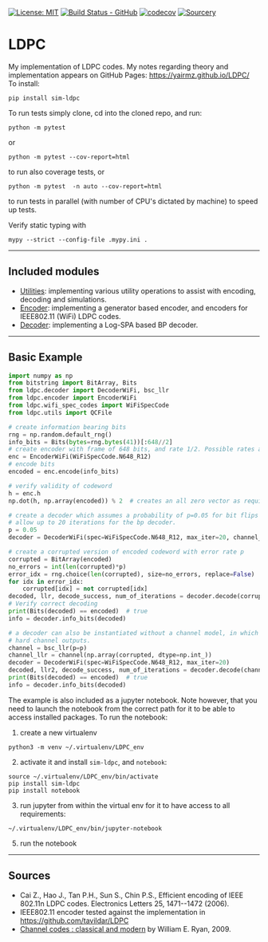 [![License: MIT](https://img.shields.io/badge/License-MIT-yellow.svg)](https://opensource.org/licenses/MIT)
[![Build Status - GitHub](https://github.com/YairMZ/LDPC/actions/workflows/python-app.yml/badge.svg)](https://github.com/YairMZ/LDPC/actions/workflows/python-app.yml/badge.svg)
[![codecov](https://codecov.io/gh/YairMZ/LDPC/branch/main/graph/badge.svg?token=2RR3afDfeD)](https://codecov.io/gh/YairMZ/LDPC)
[![Sourcery](https://img.shields.io/badge/Sourcery-enabled-brightgreen)](https://sourcery.ai)
# LDPC
My implementation of LDPC codes.
My notes regarding theory and implementation appears on GitHub Pages: https://yairmz.github.io/LDPC/  
To install:
```shell
pip install sim-ldpc
```
To run tests simply clone, cd into the cloned repo, and run:
```shell
python -m pytest
```
or
```shell
python -m pytest --cov-report=html
```
to run also coverage tests, or
```shell
python -m pytest  -n auto --cov-report=html
```
to run tests in parallel (with number of CPU's dictated by machine) to speed up tests.

Verify static typing with
```shell
mypy --strict --config-file .mypy.ini .
```

-----
## Included modules
 - [Utilities](ldpc/utils/README.md): implementing various utility operations to assist with encoding, decoding and 
simulations.
 - [Encoder](ldpc/encoder/README.md): implementing a generator based encoder, and encoders for IEEE802.11 (WiFi) LDPC codes.
 - [Decoder](ldpc/decoder/README.md): implementing a Log-SPA based BP decoder.

-----

## Basic Example
```python
import numpy as np
from bitstring import BitArray, Bits
from ldpc.decoder import DecoderWiFi, bsc_llr
from ldpc.encoder import EncoderWiFi
from ldpc.wifi_spec_codes import WiFiSpecCode
from ldpc.utils import QCFile

# create information bearing bits
rng = np.random.default_rng()
info_bits = Bits(bytes=rng.bytes(41))[:648//2]
# create encoder with frame of 648 bits, and rate 1/2. Possible rates and frame sizes are per the ieee802.11n spec.
enc = EncoderWiFi(WiFiSpecCode.N648_R12)
# encode bits
encoded = enc.encode(info_bits)

# verify validity of codeword
h = enc.h
np.dot(h, np.array(encoded)) % 2  # creates an all zero vector as required.

# create a decoder which assumes a probability of p=0.05 for bit flips by the channel
# allow up to 20 iterations for the bp decoder.
p = 0.05
decoder = DecoderWiFi(spec=WiFiSpecCode.N648_R12, max_iter=20, channel_model=bsc_llr(p=p))

# create a corrupted version of encoded codeword with error rate p
corrupted = BitArray(encoded)
no_errors = int(len(corrupted)*p)
error_idx = rng.choice(len(corrupted), size=no_errors, replace=False)
for idx in error_idx:
    corrupted[idx] = not corrupted[idx]
decoded, llr, decode_success, num_of_iterations = decoder.decode(corrupted)
# Verify correct decoding
print(Bits(decoded) == encoded)  # true
info = decoder.info_bits(decoded)

# a decoder can also be instantiated without a channel model, in which case llr is expected to be sent for decoding instead of
# hard channel outputs.
channel = bsc_llr(p=p)
channel_llr = channel(np.array(corrupted, dtype=np.int_))
decoder = DecoderWiFi(spec=WiFiSpecCode.N648_R12, max_iter=20)
decoded, llr2, decode_success, num_of_iterations = decoder.decode(channel_llr)
print(Bits(decoded) == encoded)  # true
info = decoder.info_bits(decoded)
```
The example is also included as a jupyter notebook. Note however, that you need to launch the notebook from the correct 
path for it to be able to access installed packages. To run the notebook:
1. create a new virtualenv
```shell
python3 -m venv ~/.virtualenv/LDPC_env
```
2. activate it and install `sim-ldpc`, and `notebook`:
```shell
source ~/.virtualenv/LDPC_env/bin/activate
pip install sim-ldpc
pip install notebook
```
3. run jupyter from within the virtual env for it to have access to all requirements:
```shell
~/.virtualenv/LDPC_env/bin/jupyter-notebook
```
5. run the notebook
__________
## Sources
 - Cai Z., Hao J., Tan P.H., Sun S., Chin P.S., Efficient encoding of IEEE 802.11n LDPC codes. Electronics Letters 25, 
1471--1472 (2006).
 - IEEE802.11 encoder tested against the implementation in https://github.com/tavildar/LDPC
 - [Channel codes : classical and modern](https://www.cambridge.org/il/academic/subjects/engineering/communications-and-signal-processing/channel-codes-classical-and-modern)
by William E. Ryan, 2009.
  


